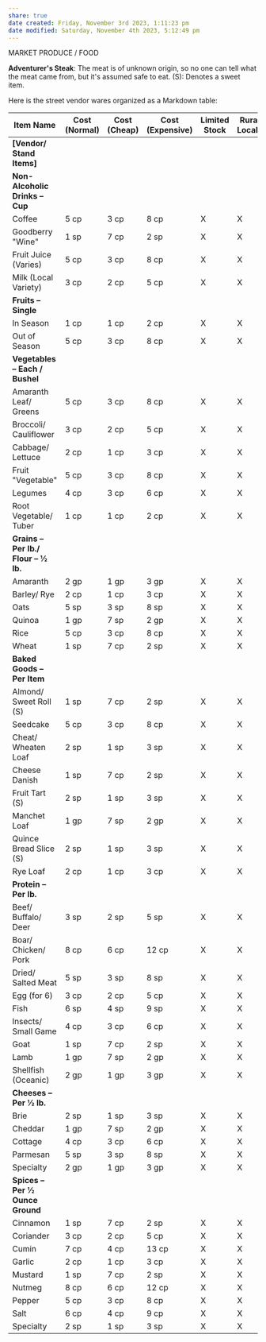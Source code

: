 ```yaml
---
share: true
date created: Friday, November 3rd 2023, 1:11:23 pm
date modified: Saturday, November 4th 2023, 5:12:49 pm
---
```

MARKET PRODUCE / FOOD

**Adventurer's Steak**: The meat is of unknown origin, so no one can tell what the meat came from, but it's assumed safe to eat. (S): Denotes a sweet item.

Here is the street vendor wares organized as a Markdown table:

| Item Name                             | Cost (Normal) | Cost (Cheap) | Cost (Expensive) | Limited Stock | Rural Locale | Urban Locale | Premium Locale |
| ------------------------------------- | ------------- | ------------ | ---------------- | ------------- | ------------ | ------------ | -------------- |
| **[Vendor/ Stand Items]**             |               |              |                  |               |              |              |                |
| **Non-Alcoholic Drinks – Cup**        |               |              |                  |               |              |              |                |
| Coffee                                | 5 cp          | 3 cp         | 8 cp             | X             | X            | X            | X              |
| Goodberry "Wine"                      | 1 sp          | 7 cp         | 2 sp             | X             | X            | X            | X              |
| Fruit Juice (Varies)                  | 5 cp          | 3 cp         | 8 cp             | X             | X            | X            | X              |
| Milk (Local Variety)                  | 3 cp          | 2 cp         | 5 cp             | X             | X            | X            | X              |
| **Fruits – Single**                   |               |              |                  |               |              |              |                |
| In Season                             | 1 cp          | 1 cp         | 2 cp             | X             | X            | X            | X              |
| Out of Season                         | 5 cp          | 3 cp         | 8 cp             | X             | X            | X            | X              |
| **Vegetables – Each / Bushel**        |               |              |                  |               |              |              |                |
| Amaranth Leaf/ Greens                 | 5 cp          | 3 cp         | 8 cp             | X             | X            | X            | X              |
| Broccoli/ Cauliflower                 | 3 cp          | 2 cp         | 5 cp             | X             | X            | X            | X              |
| Cabbage/ Lettuce                      | 2 cp          | 1 cp         | 3 cp             | X             | X            | X            | X              |
| Fruit "Vegetable"                     | 5 cp          | 3 cp         | 8 cp             | X             | X            | X            | X              |
| Legumes                               | 4 cp          | 3 cp         | 6 cp             | X             | X            | X            | X              |
| Root Vegetable/ Tuber                 | 1 cp          | 1 cp         | 2 cp             | X             | X            | X            | X              |
| **Grains – Per lb./ Flour – 1⁄2 lb.** |               |              |                  |               |              |              |                |
| Amaranth                              | 2 gp          | 1 gp         | 3 gp             | X             | X            | X            | X              |
| Barley/ Rye                           | 2 cp          | 1 cp         | 3 cp             | X             | X            | X            | X              |
| Oats                                  | 5 sp          | 3 sp         | 8 sp             | X             | X            | X            | X              |
| Quinoa                                | 1 gp          | 7 sp         | 2 gp             | X             | X            | X            | X              |
| Rice                                  | 5 cp          | 3 cp         | 8 cp             | X             | X            | X            | X              |
| Wheat                                 | 1 sp          | 7 cp         | 2 sp             | X             | X            | X            | X              |
| **Baked Goods – Per Item**            |               |              |                  |               |              |              |                |
| Almond/ Sweet Roll (S)                | 1 sp          | 7 cp         | 2 sp             | X             | X            | X            | X              |
| Seedcake                              | 5 cp          | 3 cp         | 8 cp             | X             | X            | X            | X              |
| Cheat/ Wheaten Loaf                   | 2 sp          | 1 sp         | 3 sp             | X             | X            | X            | X              |
| Cheese Danish                         | 1 sp          | 7 cp         | 2 sp             | X             | X            | X            | X              |
| Fruit Tart (S)                        | 2 sp          | 1 sp         | 3 sp             | X             | X            | X            | X              |
| Manchet Loaf                          | 1 gp          | 7 sp         | 2 gp             | X             | X            | X            | X              |
| Quince Bread Slice (S)                | 2 sp          | 1 sp         | 3 sp             | X             | X            | X            | X              |
| Rye Loaf                              | 2 cp          | 1 cp         | 3 cp             | X             | X            | X            | X              |
| **Protein – Per lb.**                 |               |              |                  |               |              |              |                |
| Beef/ Buffalo/ Deer                   | 3 sp          | 2 sp         | 5 sp             | X             | X            | X            | X              |
| Boar/ Chicken/ Pork                   | 8 cp          | 6 cp         | 12 cp            | X             | X            | X            | X              |
| Dried/ Salted Meat                    | 5 sp          | 3 sp         | 8 sp             | X             | X            | X            | X              |
| Egg (for 6)                           | 3 cp          | 2 cp         | 5 cp             | X             | X            | X            | X              |
| Fish                                  | 6 sp          | 4 sp         | 9 sp             | X             | X            | X            | X              |
| Insects/ Small Game                   | 4 cp          | 3 cp         | 6 cp             | X             | X            | X            | X              |
| Goat                                  | 1 sp          | 7 cp         | 2 sp             | X             | X            | X            | X              |
| Lamb                                  | 1 gp          | 7 sp         | 2 gp             | X             | X            | X            | X              |
| Shellfish (Oceanic)                   | 2 gp          | 1 gp         | 3 gp             | X             | X            | X            | X              |
| **Cheeses – Per 1⁄2 lb.**             |               |              |                  |               |              |              |                |
| Brie                                  | 2 sp          | 1 sp         | 3 sp             | X             | X            | X            | X              |
| Cheddar                               | 1 gp          | 7 sp         | 2 gp             | X             | X            | X            | X              |
| Cottage                               | 4 cp          | 3 cp         | 6 cp             | X             | X            | X            | X              |
| Parmesan                              | 5 sp          | 3 sp         | 8 sp             | X             | X            | X            | X              |
| Specialty                             | 2 gp          | 1 gp         | 3 gp             | X             | X            | X            | X              |
| **Spices – Per 1⁄2 Ounce Ground**     |               |              |                  |               |              |              |                |
| Cinnamon                              | 1 sp          | 7 cp         | 2 sp             | X             | X            | X            | X              |
| Coriander                             | 3 cp          | 2 cp         | 5 cp             | X             | X            | X            | X              |
| Cumin                                 | 7 cp          | 4 cp         | 13 cp            | X             | X            | X            | X              |
| Garlic                                | 2 cp          | 1 cp         | 3 cp             | X             | X            | X            | X              |
| Mustard                               | 1 sp          | 7 cp         | 2 sp             | X             | X            | X            | X              |
| Nutmeg                                | 8 cp          | 6 cp         | 12 cp            | X             | X            | X            | X              |
| Pepper                                | 5 cp          | 3 cp         | 8 cp             | X             | X            | X            | X              |
| Salt                                  | 6 cp          | 4 cp         | 9 cp             | X             | X            | X            | X              |
| Specialty                             | 2 sp          | 1 sp         | 3 sp             | X             | X            | X            | X              |